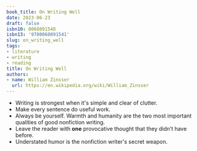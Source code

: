 ```yaml
---
book_title: On Writing Well
date: 2023-06-23
draft: false
isbn10: 0060891548
isbn13: '9780060891541'
slug: on_writing_well
tags:
- literature
- writing
- reading
title: On Writing Well
authors:
- name: William Zinsser
  url: https://en.wikipedia.org/wiki/William_Zinsser
---
```



- Writing is strongest when it's simple and clear of clutter.
- Make every sentence do useful work.
- Always be yourself. Warmth and humanity are the two most important qualities of good nonfiction writing.
- Leave the reader with **one** provocative thought that they didn’t have before.
- Understated humor is the nonfiction writer's secret weapon.

